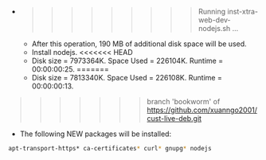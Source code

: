 * >>>>>>>>> Running inst-xtra-web-dev-nodejs.sh ...
  * After this operation, 190 MB of additional disk space will be used.
  * Install nodejs.
<<<<<<< HEAD
  * Disk size = 7973364K. Space Used = 226104K. Runtime = 00:00:00:25.
=======
  * Disk size = 7813340K. Space Used = 226108K. Runtime = 00:00:00:13.
>>>>>>> branch 'bookworm' of https://github.com/xuanngo2001/cust-live-deb.git
  * The following NEW packages will be installed:
  ```bash
apt-transport-https* ca-certificates* curl* gnupg* nodejs
  ```
